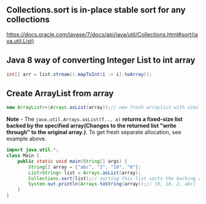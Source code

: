 
## Collections.sort is in-place stable sort for any collections

https://docs.oracle.com/javase/7/docs/api/java/util/Collections.html#sort(java.util.List)

## Java 8 way of converting Integer List to int array

```java
int[] arr = list.stream().mapToInt(i -> i).toArray();
```

## Create ArrayList from array

```java
new ArrayList<>(Arrays.asList(array));// new fresh arraylist with similar contents as array, does not modify the original array
```

**Note** - The `java.util.Arrays.asList(T... a)` **returns a fixed-size list backed by the specified array(Changes to the returned list "write through" to the original array.)**. To get fresh separate allocation, see example above. 

```java
import java.util.*;
class Main {
	public static void main(String[] args) {
		String[] array = {"abc", "2", "10", "0"};
		List<String> list = Arrays.asList(array);
		Collections.sort(list);// sorting this list sorts the backing array
		System.out.println(Arrays.toString(array));// [0, 10, 2, abc]
	}
}
```